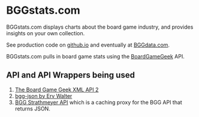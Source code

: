 # BGGstats.com

BGGstats.com displays charts about the board game industry, and provides insights on your own collection.

See production code on [github.io](https://nathantbaker.github.io/BGGstats/) and eventually at [BGGdata.com](http://bggdata.com).

BGGstats.com pulls in board game stats using the [BoardGameGeek](https://www.boardgamegeek.com/) API.

## API and API Wrappers being used

1. [The Board Game Geek XML API 2](https://boardgamegeek.com/wiki/page/BGG_XML_API2)
1. [bgg-json by Erv Walter](https://github.com/ervwalter/bgg-json)
1. [BGG Strathmeyer API](https://boardgamegeek.com/thread/1139853/ajax-ready-bgg-api-any-web-programmers-out-there) which is a caching proxy for the BGG API that returns JSON.
